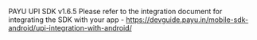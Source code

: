 PAYU UPI SDK v1.6.5
Please refer to the integration document for integrating the SDK with your app - https://devguide.payu.in/mobile-sdk-android/upi-integration-with-android/
